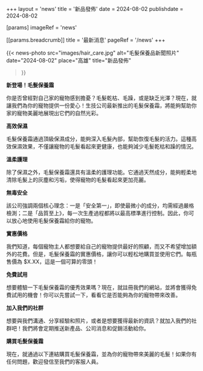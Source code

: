 +++
layout = 'news'
title = '新品發佈'
date = 2024-08-02
publishdate = 2024-08-02

[params]
  imageRef = 'news'

  [[params.breadcrumb]]
    title = '最新消息'
    pageRef = '/news'
+++

{{< news-photo
  src="images/hair_care.jpg"
  alt="毛髮保養品新聞照片"
  date="2024-08-02"
  place="高雄"
  title="新品發佈"
>}}

**新登場！毛髮保養霜**

你是否曾經對自己家的寵物感到擔憂？毛髮乾枯、毛躁，或是缺乏光澤？現在，就讓我們為你的寵物提供一份愛心！生技公司最新推出的毛髮保養霜，將能夠幫助你家的寵物美麗地展現出它們的自然光彩。

**高效保濕**

毛髮保養霜通過頂級保濕成分，能夠深入毛髮內部，幫助恢復毛髮的活力。這種高效保濕效果，不僅讓寵物的毛髮看起來更健康，也能夠減少毛髮乾枯和躁的情況。

<!--more-->

**溫柔護理**

除了保濕之外，毛髮保養霜還具有溫柔的護理功能。它通過天然成分，能夠輕柔地清除毛髮上的灰塵和污垢，使得寵物的毛髮看起來更加亮麗。

**無毒安全**

該公司強調兩個核心理念：一是「安全第一」，即使最微小的成分，均需經過嚴格檢測；二是「品質至上》，每一次生產過程都將以最高標準進行控制。因此，你可以放心地使用毛髮保養霜給你的寵物。

**實惠價格**

我們知道，每個寵物主人都想要給自己的寵物提供最好的照顧，而又不希望增加額外的花費。但是，毛髮保養霜的實惠價格，讓你可以輕松地購買並使用它們。每瓶售價為 $X.XX，這是一個可算的零頭！

**免費試用**

想要體驗一下毛髮保養霜的優秀效果嗎？現在，就註冊我們的網站，並將會獲得免費試用的機會！你可以先嘗試一下，看看它是否能夠為你的寵物帶來改善。

**加入我們的社群**

想要與我們溝通、分享經驗和照片，或者是想要獲得最新的資訊？就加入我們的社群吧！我們將會定期推送新產品、公司消息和促銷活動給你。

**購買毛髮保養霜**

現在，就通過以下連結購買毛髮保養霜，並為你的寵物帶來美麗的毛髮！如果你有任何問題，歡迎發信至我們的客服人員。
